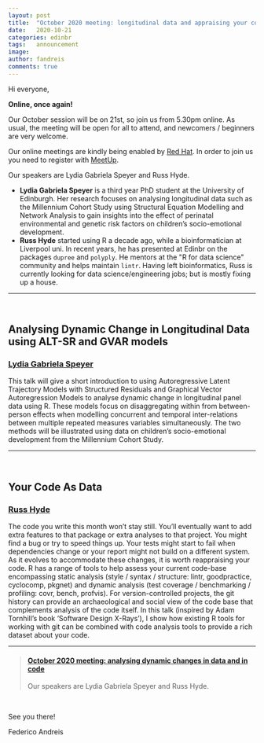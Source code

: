 ```yaml
---
layout: post
title:  "October 2020 meeting: longitudinal data and appraising your code"
date:   2020-10-21
categories: edinbr
tags:   announcement
image:
author: fandreis
comments: true
---
```




Hi everyone,
<br/>


**Online, once again!**

Our October session will be on 21st, so join us from 5.30pm online. As usual, the meeting will be open for all to attend, and newcomers / beginners are very welcome.

Our online meetings are kindly being enabled by [Red Hat](https://www.redhat.com/). In order to join us you need to register with [MeetUp](https://www.meetup.com/EdinbR/).


Our speakers are Lydia Gabriela Speyer and Russ Hyde.

* **Lydia Gabriela Speyer** is a third year PhD student at the University of Edinburgh. Her research focuses on analysing longitudinal data such as the Millennium Cohort Study using Structural Equation Modelling and Network Analysis to gain insights into the effect of perinatal environmental and genetic risk factors on children’s socio-emotional development.
* **Russ Hyde** started using R a decade ago, while a bioinformatician at Liverpool uni. In recent years, he has presented at Edinbr on the packages `dupree` and `polyply`. He mentors at the "R for data science" community and helps maintain `lintr`. Having left bioinformatics, Russ is currently looking for data science/engineering jobs; but is mostly fixing up a house.


---

<br/>

## Analysing Dynamic Change in Longitudinal Data using ALT-SR and GVAR models

### [Lydia Gabriela Speyer](https://twitter.com/LydiaSpeyer)

This talk will give a short introduction to using Autoregressive Latent Trajectory Models with Structured Residuals and Graphical Vector Autoregression Models to analyse dynamic change in longitudinal panel data using R. These models focus on disaggregating within from between-person effects when modelling concurrent and temporal inter-relations between multiple repeated measures variables simultaneously. The two methods will be illustrated using data on children’s socio-emotional development from the Millennium Cohort Study.


---

<br/>

## Your Code As Data

### [Russ Hyde](https://twitter.com/haematobot)

The code you write this month won’t stay still. You’ll eventually want to add extra features to that package or extra analyses to that project. You might find a bug or try to speed things up. Your tests might start to fail when dependencies change or your report might not build on a different system. As it evolves to accommodate these changes, it is worth reappraising your code. R has a range of tools to help assess your current code-base encompassing static analysis (style / syntax / structure: lintr, goodpractice, cyclocomp, pkgnet) and dynamic analysis (test coverage / benchmarking / profiling: covr, bench, profvis). For version-controlled projects, the git history can provide an archaeological and social view of the code base that complements analysis of the code itself. In this talk (inspired by Adam Tornhill’s book ‘Software Design X-Rays’), I show how existing R tools for working with git can be combined with code analysis tools to provide a rich dataset about your code.


---


<blockquote class="embedly-card"><h4><a href="https://www.meetup.com/EdinbR/events/273977305">October 2020 meeting: analysing dynamic changes in data and in code</a></h4><p>Our speakers are Lydia Gabriela Speyer and Russ Hyde.</p></blockquote><script async src="//cdn.embedly.com/widgets/platform.js" charset="UTF-8"></script>

<br/>


See you there!

Federico Andreis
